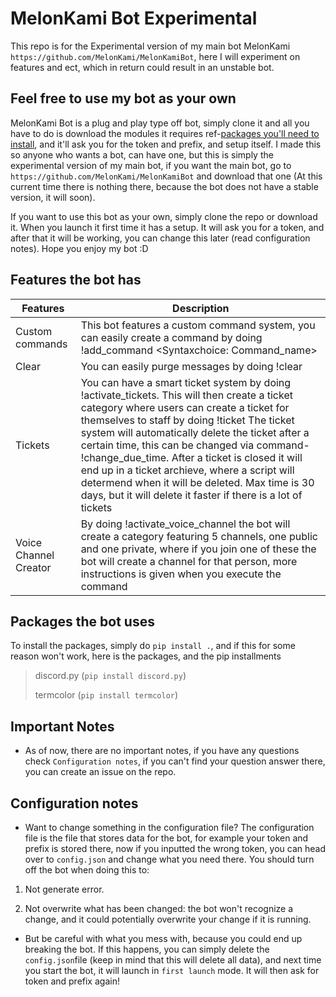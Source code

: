 # MelonKami Bot Experimental

This repo is for the Experimental version of my main bot MelonKami ``https://github.com/MelonKami/MelonKamiBot``, here I will experiment on features and ect, which in return could result in an unstable bot.

## Feel free to use my bot as your own

MelonKami Bot is a plug and play type off bot, simply clone it and all you have to do is download the modules it requires ref-[packages you'll need to install](https://github.com/MelonKami/MelonKami-Bot-Experimental#packages-youll-need-to-install), and it'll ask you for the token and prefix, and setup itself. I made this so anyone who wants a bot, can have one, but this is simply the experimental version of my main bot, if you want the main bot, go to `https://github.com/MelonKami/MelonKamiBot` and download that one (At this current time there is nothing there, because the bot does not have a stable version, it will soon). 

If you want to use this bot as your own, simply clone the repo or download it. When you launch it first time it has a setup. It will ask you for a token, and after that it will be working, you can change this later (read configuration notes). Hope you enjoy my bot :D

## Features the bot has

| Features      | Description |
| ----------- | ----------- |
| Custom commands  | This bot features a custom command system, you can easily create a command by doing !add_command <Syntaxchoice: Command_name><Description>      |
| Clear   | You can easily purge messages by doing !clear <amount>        |
| Tickets | You can have a smart ticket system by doing !activate_tickets. This will then create a ticket category where users can create a ticket for themselves to staff by doing !ticket The ticket system will automatically delete the ticket after a certain time, this can be changed via command- !change_due_time. After a ticket is closed it will end up in a ticket archieve, where a script will determend when it will be deleted. Max time is 30 days, but it will delete it faster if there is a lot of tickets|
| Voice Channel Creator | By doing !activate_voice_channel the bot will create a category featuring 5 channels, one public and one private, where if you join one of these the bot will create a channel for that person, more instructions is given when you execute the command|

## Packages the bot uses

To install the packages, simply do `pip install .`, and if this for some reason won't work, here is the packages, and the pip installments

> discord.py (`pip install discord.py`)
>
> termcolor (`pip install termcolor`)

## Important Notes

* As of now, there are no important notes, if you have any questions check `Configuration notes`, if you can't find your question answer there, you can create an issue on the repo.

## Configuration notes
  
* Want to change something in the configuration file? The configuration file is the file that stores data for the bot, for example your token and prefix is stored there, now if you inputted the wrong token, you can head over to ``config.json`` and change what you need there. You should turn off the bot when doing this to:

1. Not generate error.

2. Not overwrite what has been changed: the bot won't recognize a change, and it could potentially overwrite your change if it is running.

* But be careful with what you mess with, because you could end up breaking the bot. If this happens, you can simply delete the `config.json`file (keep in mind that this will delete all data), and next time you start the bot, it will launch in `first launch` mode. It will then ask for token and prefix again!